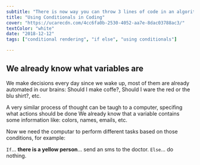 ```yaml
---
subtitle: "There is now way you can throw 3 lines of code in an algorithm without have to include a conditional. It's time to guide the computer on how to make decisions!"
title: "Using Conditionals in Coding"
cover: "https://ucarecdn.com/4cc6fa0b-2530-4052-aa7e-8dac03788ac3/"
textColor: "white"
date: "2018-12-12"
tags: ["conditional rendering", "if else", "using conditionals"]

---
```


## We already know what variables are

We make decisions every day since we wake up, most of them are already automated in our brains: Should I make coffe?, Should I ware the red or the blu shirt?, etc. 

A very similar process of thought can be taugh to a computer, specifing what actions should be done 
We already know that a variable contains some information like: colors, names, emails, etc.

Now we need the computar to perform different tasks based on those conditions, for example:

`If`... **there is a yellow person**... send an sms to the doctor.
`Else`... do nothing.


<!--stackedit_data:
eyJoaXN0b3J5IjpbLTEyNjA4MDA1MzAsLTEyMjcyNjYzNzAsNz
MwOTk4MTE2XX0=
-->